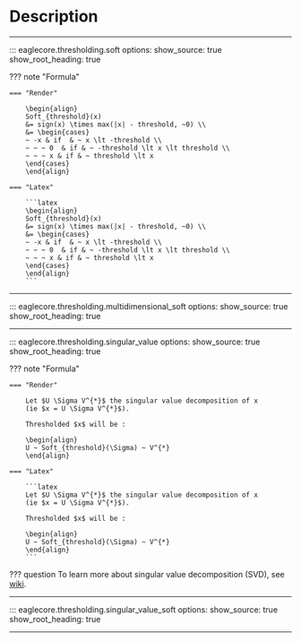 # Description

---

::: eaglecore.thresholding.soft
    options:
        show_source: true
        show_root_heading: true

??? note "Formula"

    === "Render"

        \begin{align} 
        Soft_{threshold}(x) 
        &= sign(x) \times max(|x| - threshold, ~0) \\
        &= \begin{cases}
        ~ -x & if  & ~ x \lt -threshold \\
        ~ ~ ~ 0  & if & ~ -threshold \lt x \lt threshold \\
        ~ ~ ~ x & if & ~ threshold \lt x
        \end{cases}
        \end{align}

    === "Latex"

        ```latex
        \begin{align} 
        Soft_{threshold}(x) 
        &= sign(x) \times max(|x| - threshold, ~0) \\
        &= \begin{cases}
        ~ -x & if  & ~ x \lt -threshold \\
        ~ ~ ~ 0  & if & ~ -threshold \lt x \lt threshold \\
        ~ ~ ~ x & if & ~ threshold \lt x
        \end{cases}
        \end{align}
        ```

---

::: eaglecore.thresholding.multidimensional_soft
    options:
        show_source: true
        show_root_heading: true

---

::: eaglecore.thresholding.singular_value
    options:
        show_source: true
        show_root_heading: true

??? note "Formula"

    === "Render"

        Let $U \Sigma V^{*}$ the singular value decomposition of x 
        (ie $x = U \Sigma V^{*}$).
        
        Thresholded $x$ will be :
        
        \begin{align} 
        U ~ Soft_{threshold}(\Sigma) ~ V^{*}
        \end{align}

    === "Latex"

        ```latex
        Let $U \Sigma V^{*}$ the singular value decomposition of x 
        (ie $x = U \Sigma V^{*}$).
        
        Thresholded $x$ will be :
        
        \begin{align} 
        U ~ Soft_{threshold}(\Sigma) ~ V^{*}
        \end{align}
        ```

??? question
    To learn more about singular value decomposition (SVD), see 
    [wiki](https://en.wikipedia.org/wiki/Singular_value_decomposition).

---

::: eaglecore.thresholding.singular_value_soft
    options:
        show_source: true
        show_root_heading: true

---